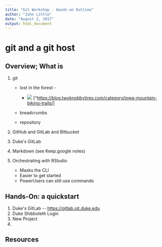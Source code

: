 ```yaml
---
title: "Git Workshop - Hands-on Outline"
author: "John Little"
date: "August 2, 2017"
output: html_document
---
```

# git and a git host

## Overview; What is

1. git

    - lost in the forest -
    
        - <img src="https://twoknobbytires.files.wordpress.com/2012/05/img_4829.jpg"> [^https://blog.twoknobbytires.com/category/iowa-mountain-biking-trails/]
    - breadcrumbs
    - repository
1. GitHub and GitLab and Bitbucket
1. Duke's GitLab
1. Markdown  (see Keep.google notes)
1. Orchestrating with RStudio

	- Masks the CLI
	- Easier to get started
	- PowerUsers can still use commands

## Hands-On:  a quickstart
1. Duke's GitLab -- https://gitlab.oit.duke.edu
1. Duke Shibboleth Login
1. New Project
1. 

## Resources